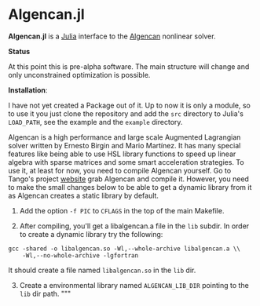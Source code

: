 Algencan.jl
===========

**Algencan.jl** is a [Julia](http://julialang.org/) interface to the
[Algencan](https://www.ime.usp.br/~egbirgin/tango/codes.php)
nonlinear solver.

**Status**

At this point this is pre-alpha software. The main structure will change and
only unconstrained optimization is possible.

**Installation**:

I have not yet created a Package out of it. Up to now it is only a module,  so
to use it you just clone the repository and add the `src` directory to Julia's
`LOAD_PATH`, see the example and the `example` directory.

Algencan is a high performance and large scale Augmented Lagrangian solver
written by Ernesto Birgin and Mario Martínez. It has many special features like
being able to use HSL library functions to speed up linear algebra with sparse
matrices and some smart acceleration strategies. To use it, at least for now,
you need to compile Algencan yourself. Go to Tango's project
[website](https://www.ime.usp.br/~egbirgin/tango/codes.php) grab Algencan and
compile it. However, you need to make the small changes below to be able to get
a dynamic library from it as Algencan creates a static library by default.

1. Add the option `-f PIC` to  `CFLAGS` in the top of the main Makefile.

2. After compiling, you'll get a libalgencan.a file in the `lib` subdir. In
order to create a dynamic library try the following:

```
gcc -shared -o libalgencan.so -Wl,--whole-archive libalgencan.a \\
    -Wl,--no-whole-archive -lgfortran
```

It should create a file named `libalgencan.so` in the `lib` dir.

3. Create a environmental library named `ALGENCAN_LIB_DIR` pointing to the
`lib` dir path.
"""
